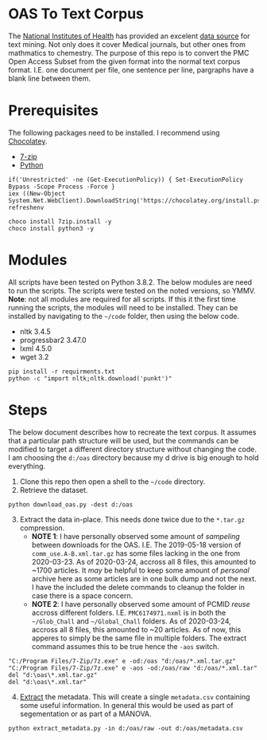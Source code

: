 # OAS To Text Corpus

The [National Institutes of Health](https://nih.gov) has provided an excelent [data source](https://www.ncbi.nlm.nih.gov/pmc/tools/textmining/) for text mining.
Not only does it cover Medical journals, but other ones from mathmatics to chemestry.
The purpose of this repo is to convert the PMC Open Access Subset from the given format into the normal text corpus format.
I.E. one document per file, one sentence per line, pargraphs have a blank line between them.

# Prerequisites

The following packages need to be installed.
I recommend using [Chocolatey](https://chocolatey.org/install).

* [7-zip](https://www.7-zip.org/)
* [Python](https://www.python.org/downloads/)

  
```{ps1}
if('Unrestricted' -ne (Get-ExecutionPolicy)) { Set-ExecutionPolicy Bypass -Scope Process -Force }
iex ((New-Object System.Net.WebClient).DownloadString('https://chocolatey.org/install.ps1'))
refreshenv

choco install 7zip.install -y
choco install python3 -y
```

# Modules

All scripts have been tested on Python 3.8.2.
The below modules are need to run the scripts.
The scripts were tested on the noted versions, so YMMV.
**Note**: not all modules are required for all scripts.
If this it the first time running the scripts, the modules will need to be installed.
They can be installed by navigating to the `~/code` folder, then using the below code.

* nltk 3.4.5
* progressbar2 3.47.0
* lxml 4.5.0
* wget 3.2

```{shell}
pip install -r requirments.txt
python -c "import nltk;nltk.download('punkt')"
```

# Steps

The below document describes how to recreate the text corpus.
It assumes that a particular path structure will be used, but the commands can be modified to target a different directory structure without changing the code.
I am choosing the `d:/oas` directory because my d drive is big enough to hold everything.

1. Clone this repo then open a shell to the `~/code` directory.
2. Retrieve the dataset.
```{shell}
python download_oas.py -dest d:/oas
``` 
3. Extract the data in-place.
   This needs done twice due to the `*.tar.gz` compression.
   * **NOTE 1**: I have personally observed some amount of _sampeling_ between downloads for the OAS.
     I.E. The 2019-05-18 version of `comm_use.A-B.xml.tar.gz` has some files lacking in the one from 2020-03-23.
     As of 2020-03-24, accross all 8 files, this amounted to ~1700 articles.
     It _may_ be helpful to keep some amount of _personal_ archive here as some articles are in one bulk dump and not the next.
     I have the included the delete commands to cleanup the folder in case there is a space concern.
   * **NOTE 2**: I have personally observed some amount of PCMID _reuse_ accross different folders.
     I.E. `PMC6174971.nxml` is in both the `~/Glob_Chall` and `~/Global_Chall` folders.
     As of 2020-03-24, accross all 8 files, this amounted to ~20 articles.
     As of now, this apperes to simply be the same file in multiple folders.
     The extract command assumes this to be true hence the `-aos` switch.
```{shell}
"C:/Program Files/7-Zip/7z.exe" e -od:/oas "d:/oas/*.xml.tar.gz"
"C:/Program Files/7-Zip/7z.exe" e -aos -od:/oas/raw "d:/oas/*.xml.tar"
del "d:\oas\*.xml.tar.gz"
del "d:\oas\*.xml.tar"
```
4. [Extract](./code/extract_metadata.py) the metadata.
   This will create a single `metadata.csv` containing some useful information.
   In general this would be used as part of segementation or as part of a MANOVA.
```{shell}
python extract_metadata.py -in d:/oas/raw -out d:/oas/metadata.csv
```
